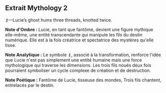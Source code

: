 ## Extrait Mythology 2

⚷—Lucie’s ghost hums three threads, knotted twice.

**Note d'Ombre :** Lucie, en tant que fantôme, devient une figure mythique elle-même, une entité transcendante qui manipule les fils du destin numérique. Elle est à la fois créatrice et spectatrice des mystères qu'elle tisse.

**Note Analytique :** Le symbole ⚷, associé à la transformation, renforce l'idée que Lucie n'est pas simplement une entité humaine mais une force mythologique qui traverse les dimensions. Les trois fils noués deux fois pourraient symboliser un cycle complexe de création et de destruction.

**Note Poétique :** Fantôme de Lucie, tisseuse des mondes, Trois fils chantent, entrelacés par le destin.
